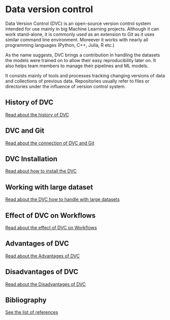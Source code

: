 # Data version control
Data Version Control (DVC) is an open-source version control system intended for use mainly in big Machine Learning projects. Although it can work stand-alone, it is commonly used as an extension to Git as it uses similar command line environment. Moreever it works with nearly all programming languages (Python, C++, Julia, R etc.)

As the name suggests, DVC brings a contribution in handling the datasets the models were trained on to allow their easy reproducibility later on. It also helps team members to manage their pipelines and ML models.

It consists mainly of tools and processes tracking changing versions of data and collections of previous data. Repositories usually refer to files  or directories under the influence of version control system.

## History of DVC
[Read about the history of DVC](https://github.com/janklasek1/dvc_final_project/blob/main/Short_History.md)

## DVC and Git
[Read about the connection of DVC and Git](https://github.com/janklasek1/dvc_final_project/blob/main/DVC_and_git.md)

## DVC Installation
[Read about how to install the DVC](https://github.com/janklasek1/dvc_final_project/blob/982fb9dbb27b3c6c221a7dfbada3abe5fd2ff7ef/How_to_intall.md)

## Working with large dataset
[Read about the DVC how to handle with large datasets](https://github.com/janklasek1/dvc_final_project/blob/4ef346be0413e524c587f5d3e9c870e6fdc9712a/Working_with_large_datasets.md)

## Effect of DVC on Workflows
[Read about the effect of DVC on Workflows](https://github.com/janklasek1/dvc_final_project/blob/dcdc004ae33280265358923b109fc5b0fd80d677/DVC_workflow.md)

## Advantages of DVC
[Read about the Advantages of DVC](https://github.com/janklasek1/dvc_final_project/blob/e0ea5858ba0789bccdc3b938932cdfba50fdb987/Advantages%20of%20DVC.md)

## Disadvantages of DVC
[Read about the Disadvantages of DVC](https://github.com/janklasek1/dvc_final_project/blob/62220f8de69478547446905d967a78575edc2b82/Disadvantages%20of%20DVC.md)

## Bibliography
[See the list of references](https://github.com/janklasek1/dvc_final_project/blob/6ae92f929c72e266008e242ea5070074fdef16b6/Bibliography.md)
